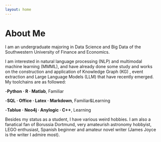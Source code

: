```yaml
---
layout: home
---
```

# About Me

I am an undergraduate majoring in Data Science and Big Data of the Southwestern University of Finance and Economics.

I am interested in natural language processing (NLP) and multimodal machine learning (MMML), and have already done some study and works on the construction and application of Knowledge Graph (KG) , event extraction and Large Language Models (LLM) that have recently emerged. My toolchains are as followed: 

-**Python · R · Matlab**, Familiar

-**SQL · Office · Latex · Markdown**, Familiar&Learning

-**Tablue · Neo4j · Anylogic · C++**, Learning

Besides my status as a student, I have various weird hobbies. I am also a fanatical fan of Borussia Dortmund, very amateurish astronomy hobbyist, LEGO enthusiast, Spanish beginner and amateur novel writer (James Joyce is the writer I admire most). 


 



